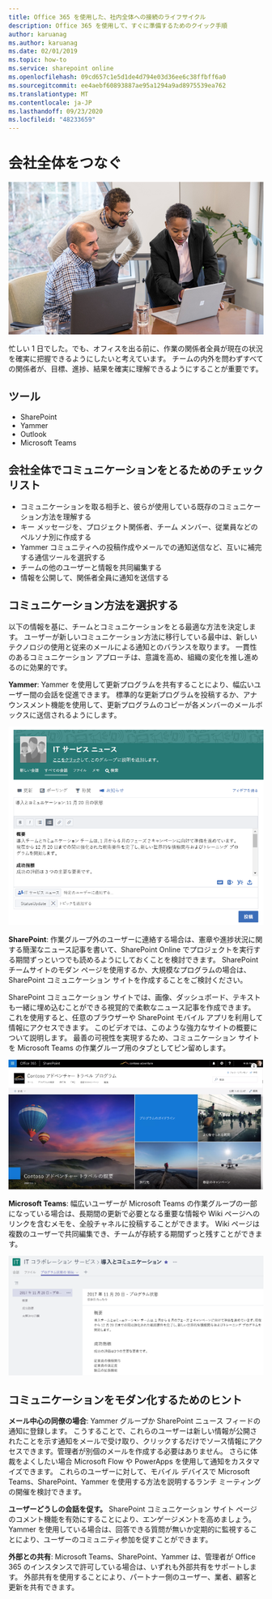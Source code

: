 ```yaml
---
title: Office 365 を使用した、社内全体への接続のライフサイクル
description: Office 365 を使用して、すぐに準備するためのクイック手順
author: karuanag
ms.author: karuanag
ms.date: 02/01/2019
ms.topic: how-to
ms.service: sharepoint online
ms.openlocfilehash: 09cd657c1e5d1de4d794e03d36ee6c38ffbff6a0
ms.sourcegitcommit: ee4aebf60893887ae95a1294a9ad8975539ea762
ms.translationtype: MT
ms.contentlocale: ja-JP
ms.lasthandoff: 09/23/2020
ms.locfileid: "48233659"
---
```

# <a name="connecting-across-the-company"></a>会社全体をつなぐ

![接続のビジュアル](media/ditl_crosscompany.png)

忙しい 1 日でした。でも、オフィスを出る前に、作業の関係者全員が現在の状況を確実に把握できるようにしたいと考えています。 チームの内外を問わずすべての関係者が、目標、進捗、結果を確実に理解できるようにすることが重要です。  

## <a name="tools"></a>ツール
- SharePoint
- Yammer
- Outlook
- Microsoft Teams 

## <a name="checklist-for-communicating-across-the-company"></a>会社全体でコミュニケーションをとるためのチェックリスト
- コミュニケーションを取る相手と、彼らが使用している既存のコミュニケーション方法を理解する
- キー メッセージを、プロジェクト関係者、チーム メンバー、従業員などのペルソナ別に作成する
- Yammer コミュニティへの投稿作成やメールでの通知送信など、互いに補完する通信ツールを選択する 
- チームの他のユーザーと情報を共同編集する
- 情報を公開して、関係者全員に通知を送信する 
 
## <a name="select-your-communication-method"></a>コミュニケーション方法を選択する
以下の情報を基に、チームとコミュニケーションをとる最適な方法を決定します。 ユーザーが新しいコミュニケーション方法に移行している最中は、新しいテクノロジの使用と従来のメールによる通知とのバランスを取ります。 一貫性のあるコミュニケーション アプローチは、意識を高め、組織の変化を推し進めるのに効果的です。 

**Yammer**: Yammer を使用して更新プログラムを共有することにより、幅広いユーザー間の会話を促進できます。 標準的な更新プログラムを投稿するか、アナウンスメント機能を使用して、更新プログラムのコピーが各メンバーのメールボックスに送信されるようにします。 

![ソーシャル メディアの投稿](media/ditl_IT-Service-News.png)

**SharePoint**: 作業グループ外のユーザーに連絡する場合は、憲章や進捗状況に関する簡潔なニュース記事を書いて、SharePoint Online でプロジェクトを実行する期間ずっといつでも読めるようにしておくことを検討できます。 SharePoint チームサイトのモダン ページを使用するか、大規模なプログラムの場合は、SharePoint コミュニケーション サイトを作成することをご検討ください。 

SharePoint コミュニケーション サイトでは、画像、ダッシュボード、テキストも一緒に埋め込むことができる視覚的で柔軟なニュース記事を作成できます。 これを使用すると、任意のブラウザーや SharePoint モバイル アプリを利用して情報にアクセスできます。 このビデオでは、このような強力なサイトの概要について説明します。 最善の可視性を実現するため、コミュニケーション サイトを Microsoft Teams の作業グループ用のタブとしてピン留めします。

![SharePoint Online のコミュニケーション サイトの例](media/ditl_Comm-Site.png)

**Microsoft Teams**: 幅広いユーザーが Microsoft Teams の作業グループの一部になっている場合は、長期間の更新で必要となる重要な情報や Wiki ページへのリンクを含むメモを、全般チャネルに投稿することができます。  Wiki ページは複数のユーザーで共同編集でき、チームが存続する期間ずっと残すことができます。 

![Microsoft Teams の Wiki ページのスクリーンショット](media/ditl_Teams-Wiki.png)

## <a name="tip-to-modernize-your-communication"></a>コミュニケーションをモダン化するためのヒント

**メール中心の同僚の場合**: Yammer グループか SharePoint ニュース フィードの通知に登録します。  こうすることで、これらのユーザーは新しい情報が公開されたことを示す通知をメールで受け取り、クリックするだけでソース情報にアクセスできます。管理者が別個のメールを作成する必要はありません。  さらに体裁をよくしたい場合  Microsoft Flow や PowerApps を使用して通知をカスタマイズできます。 これらのユーザーに対して、モバイル デバイスで Microsoft Teams、SharePoint、Yammer を使用する方法を説明するランチ ミーティングの開催を検討できます。 

**ユーザーどうしの会話を促す。** SharePoint コミュニケーション サイト ページのコメント機能を有効にすることにより、エンゲージメントを高めましょう。  Yammer を使用している場合は、回答できる質問が無いか定期的に監視することにより、ユーザーのコミュニティ参加を促すことができます。 

**外部との共有**: Microsoft Teams、SharePoint、Yammer は、管理者が Office 365 のインスタンスで許可している場合は、いずれも外部共有をサポートします。  外部共有を使用することにより、パートナー側のユーザー、業者、顧客と更新を共有できます。